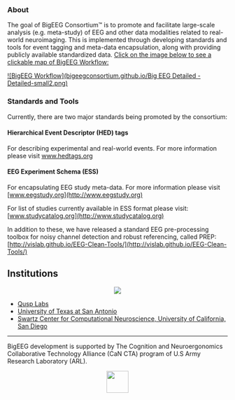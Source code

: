 ### About

The goal of BigEEG Consortium™ is to promote and facilitate large-scale analysis (e.g. meta-study) of EEG and other data modalities related to real-world neuroimaging. This is implemented through developing standards and tools for event tagging and meta-data encapsulation, along with providing publicly available standardized data. [Click on the image below to see a clickable map of BigEEG Workflow:](https://www.lucidchart.com/documents/view/bb49ce41-b461-4c82-8fa5-855bf45d97b0)

[![BigEEG Workflow](bigeegconsortium.github.io/Big EEG Detailed - Detailed-small2.png)](https://www.lucidchart.com/documents/view/bb49ce41-b461-4c82-8fa5-855bf45d97b0) 

### Standards and Tools
 
Currently, there are two major standards being promoted by the consortium:

#### Hierarchical Event Descriptor (HED) tags

For describing experimental and real-world events. For more information please visit www.hedtags.org

#### EEG Experiment Schema (ESS)

For encapsulating EEG study meta-data. For more information please visit [www.eegstudy.org](http://www.eegstudy.org)

For list of studies currently available in ESS format please visit: [www.studycatalog.org](http://www.studycatalog.org)

In addition to these, we have released a standard EEG pre-processing toolbox for noisy channel detection and robust referencing, called PREP: [http://vislab.github.io/EEG-Clean-Tools/](http://vislab.github.io/EEG-Clean-Tools/)

## Institutions

<div width = "100%"  align = "center" style="float:center">
<img src="bigeegconsortium.github.io/combined_logos.png" align="center" >
</div>

- [Qusp Labs](https://qusp.io)
- [University of Texas at San Antonio](http://visual.cs.utsa.edu/)
- [Swartz Center for Computational Neuroscience, University of California, San Diego](http://sccn.ucsd.edu)

***
BigEEG development is supported by The Cognition and Neuroergonomics Collaborative Technology Alliance (CaN CTA) program of U.S Army Research Laboratory (ARL).
<div width = "100%" align = "center" style="float:center">
<a href="http://www.arl.army.mil/"  align="center"><img src="bigeegconsortium.github.io/ARL_logo.png" align="centeer" height="50px" ></a>
</div>
